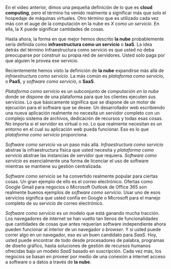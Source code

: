 En el video anterior, dimos una pequeña definición de lo que es **cloud computing**, pero el término ha venido realmente a significar más que solo el hospedaje de máquinas virtuales. Otro término que es utilizado cada vez más con el auge de la computación en la nube es *X como un servicio*. En ella, la X puede significar cantidades de cosas.

Hasta ahora, la forma en que mejor hemos descrito **la nube** probablemente sería definida como **infraestructura como un servicio** o **IaaS**. La idea detrás del término Infraestructura como servicio es que usted no deba preocuparse por construir su propia red de servidores. Usted solo paga por que alguien le provea ese servicio.

Recientemente hemos visto la definición de **la nube** expandirse más allá de *infraestructura como servicio*. La más común es *plataforma como servicio*, o **PaaS**, y *software como servicio*, o **SaaS**.

*Plataforma como servicio* es un subconjunto de *computación en la nube* donde se dispone de una plataforma para que los clientes ejecuten sus servicios. Lo que básicamente significa que se dispone de un motor de ejecución para el software que se desee. Un desarrollador web escribiendo una nueva aplicación realmente no necesita un servidor completo con un complejo sistema de archivos, dedicación de recursos y todas esas cosas. No importa si el servidor es virtual o no. Lo que realmente necesitan es un entorno en el cual su aplicación web pueda funcionar. Eso es lo que *plataforma como servicio* proporciona.

*Software como servicio* va un paso más allá. *Infraestructura como servicio* abstrae la infraestructura física que usted necesita y *plataforma como servicio* abstrae las instancias de servidor que requiera. *Software como servicio* es esencialmente una forma de licenciar el uso de software mientras se mantiene su gestión centralizada.

*Software como servicio* se ha convertido realmente popular para ciertas cosas. Un gran ejemplo de ello es el correo electrónico. Ofertas como Google Gmail para negocios o Microsoft Outlook de Office 365 son realmente buenos ejemplos de *software como servicio*. Usar uno de esos servicios significa que usted confía en Google o Microsoft para el manejo completo de su servicio de correo electrónico.

*Software como servicio* es un modelo que está ganando mucha tracción. Los navegadores de internet se han vuelto tan llenos de funcionalidades que cantidades de cosas que antes requerían software independiente ahora pueden funcionar al interior de un navegador o *browser*. Y si usted puede correr algo en un navegador, eso es un buen candidato para *SaaS*. Hoy, usted puede encontrar de todo desde procesadores de palabra, programas de diseño gráfico, hasta soluciones de gestión de recursos humanos ofrecidas bajo un modelo *SaaS* basado en suscripción. Cada vez más, los negocios se basan en proveer por medio de una conexión a internet acceso a software o a datos a través de **la nube**.
